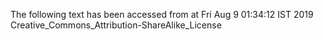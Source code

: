 The following text has been accessed from at Fri Aug 9 01:34:12 IST 2019
Creative_Commons_Attribution-ShareAlike_License

